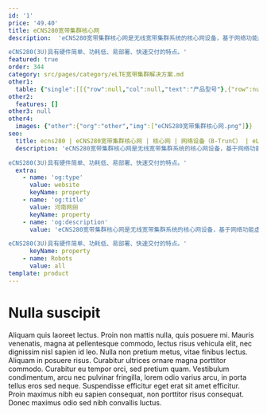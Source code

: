 ```yaml
---
id: '1'
price: '49.40'
title: eCNS280宽带集群核心网
description:  'eCNS280宽带集群核心网是无线宽带集群系统的核心网设备，基于网络功能虚拟化(Network Functions Virtualization，NFV)和云化架构设计，提供传统核心网的网络功能外，还通过将网元功能虚拟化、在多网元间共享标准化硬件资源，来给各网元提供可根据实际应用的容量配置，提高网络扩容减容效率，提升业务上线效率。

eCNS280(3U)具有硬件简单、功耗低、易部署、快速交付的特点。'
featured: true
order: 344
category: src/pages/category/eLTE宽带集群解决方案.md
other1: 
  table: {"single":[[{"row":null,"col":null,"text":"产品型号"},{"row":null,"col":null,"text":"eCNS280"}],[{"row":null,"col":null,"text":"尺寸（高×宽×深）"},{"row":null,"col":null,"text":"130.5mm × 442.0mm × 675.0mm"}],[{"row":null,"col":null,"text":"最大连接基站数"},{"row":null,"col":null,"text":"2500"}],[{"row":null,"col":null,"text":"最大签约用户数规格"},{"row":null,"col":null,"text":"200000"}],[{"row":null,"col":null,"text":"最大在线用户数规格"},{"row":null,"col":null,"text":"200000"}],[{"row":null,"col":null,"text":"最大在线群组数规格"},{"row":null,"col":null,"text":"20000"}],[{"row":null,"col":null,"text":"最大并发群组数规格"},{"row":null,"col":null,"text":"4000"}],[{"row":null,"col":null,"text":"最大并发语音数规格"},{"row":null,"col":null,"text":"16000"}]]}
other2:
  features: []
other3: null
other4:
  images: {"other":{"org":"other","img":["eCNS280宽带集群核心网.png"]}}
seo:
  title: ecns280 | eCNS280宽带集群核心网 | 核心网 | 网络设备（B-TrunC） | eLTE宽带集群解决方案 | 企业无线
  description: 'eCNS280宽带集群核心网是无线宽带集群系统的核心网设备，基于网络功能虚拟化(Network Functions Virtualization，NFV)和云化架构设计，提供传统核心网的网络功能外，还通过将网元功能虚拟化、在多网元间共享标准化硬件资源，来给各网元提供可根据实际应用的容量配置，提高网络扩容减容效率，提升业务上线效率。

eCNS280(3U)具有硬件简单、功耗低、易部署、快速交付的特点。'
  extra:
    - name: 'og:type'
      value: website
      keyName: property
    - name: 'og:title'
      value: 河南网田
      keyName: property
    - name: 'og:description'
      value: 'eCNS280宽带集群核心网是无线宽带集群系统的核心网设备，基于网络功能虚拟化(Network Functions Virtualization，NFV)和云化架构设计，提供传统核心网的网络功能外，还通过将网元功能虚拟化、在多网元间共享标准化硬件资源，来给各网元提供可根据实际应用的容量配置，提高网络扩容减容效率，提升业务上线效率。

eCNS280(3U)具有硬件简单、功耗低、易部署、快速交付的特点。'
      keyName: property
    - name: Robots
      value: all
template: product
---
```


# Nulla suscipit

Aliquam quis laoreet lectus. Proin non mattis nulla, quis posuere mi. Mauris venenatis, magna at pellentesque commodo, lectus risus vehicula elit, nec dignissim nisl sapien id leo. Nulla non pretium metus, vitae finibus lectus. Aliquam in posuere risus. Curabitur ultrices ornare magna porttitor commodo. Curabitur eu tempor orci, sed pretium quam. Vestibulum condimentum, arcu nec pulvinar fringilla, lorem odio varius arcu, in porta tellus eros sed neque. Suspendisse efficitur eget erat sit amet efficitur. Proin maximus nibh eu sapien consequat, non porttitor risus consequat. Donec maximus odio sed nibh convallis luctus.